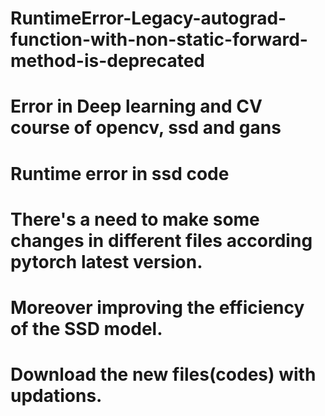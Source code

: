 # RuntimeError-Legacy-autograd-function-with-non-static-forward-method-is-deprecated
# Error in Deep learning and CV course of opencv, ssd and gans
# Runtime error in ssd code
# There's a need to make some changes in different files according pytorch latest version.
# Moreover improving the efficiency of the SSD model.
# Download the new files(codes) with updations.
